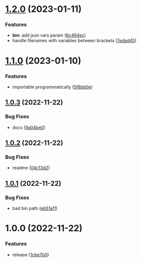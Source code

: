 # [1.2.0](https://github.com/simonecorsi/skaffoldo/compare/v1.1.0...v1.2.0) (2023-01-11)


### Features

* **bin:** add json vars param ([6c494ec](https://github.com/simonecorsi/skaffoldo/commit/6c494ecd15a0bd715bd22c40fa2e4c67c8c01d9d))
* handle filenames with variables between brackets ([7edad45](https://github.com/simonecorsi/skaffoldo/commit/7edad452d0f34bc3a8a35bc07106d4d7fe255ada))

# [1.1.0](https://github.com/simonecorsi/skaffoldo/compare/v1.0.3...v1.1.0) (2023-01-10)


### Features

* importable programmatically ([5f8bb0e](https://github.com/simonecorsi/skaffoldo/commit/5f8bb0e746485603b1e1f72d5bdf88325455e9c0))

## [1.0.3](https://github.com/simonecorsi/skaffoldo/compare/v1.0.2...v1.0.3) (2022-11-22)


### Bug Fixes

* docs ([9a04be0](https://github.com/simonecorsi/skaffoldo/commit/9a04be0dfffb0ec9ad3635faf0ae60352302e608))

## [1.0.2](https://github.com/simonecorsi/skaffoldo/compare/v1.0.1...v1.0.2) (2022-11-22)


### Bug Fixes

* readme ([04c13d2](https://github.com/simonecorsi/skaffoldo/commit/04c13d234cc772109cc0a5d5ab8286abf945eeae))

## [1.0.1](https://github.com/simonecorsi/skaffoldo/compare/v1.0.0...v1.0.1) (2022-11-22)


### Bug Fixes

* bad bin path ([eb51af1](https://github.com/simonecorsi/skaffoldo/commit/eb51af18f9f0c2ddf9beffe14d17179463af9555))

# 1.0.0 (2022-11-22)


### Features

* release ([1cbe7b0](https://github.com/simonecorsi/skaffoldo/commit/1cbe7b097cfc3c7bea4dab06618a68d8af252b03))
